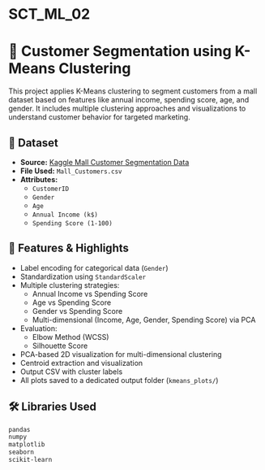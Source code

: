 # SCT_ML_02
# 🎯 Customer Segmentation using K-Means Clustering

This project applies K-Means clustering to segment customers from a mall dataset based on features like annual income, spending score, age, and gender. It includes multiple clustering approaches and visualizations to understand customer behavior for targeted marketing.

## 📁 Dataset

- **Source:** [Kaggle Mall Customer Segmentation Data](https://www.kaggle.com/vjchoudhary7/customer-segmentation-tutorial-in-python)
- **File Used:** `Mall_Customers.csv`
- **Attributes:**
  - `CustomerID`
  - `Gender`
  - `Age`
  - `Annual Income (k$)`
  - `Spending Score (1-100)`

## 🚀 Features & Highlights

- Label encoding for categorical data (`Gender`)
- Standardization using `StandardScaler`
- Multiple clustering strategies:
  - Annual Income vs Spending Score
  - Age vs Spending Score
  - Gender vs Spending Score
  - Multi-dimensional (Income, Age, Gender, Spending Score) via PCA
- Evaluation:
  - Elbow Method (WCSS)
  - Silhouette Score
- PCA-based 2D visualization for multi-dimensional clustering
- Centroid extraction and visualization
- Output CSV with cluster labels
- All plots saved to a dedicated output folder (`kmeans_plots/`)

## 🛠️ Libraries Used

```bash
pandas
numpy
matplotlib
seaborn
scikit-learn
